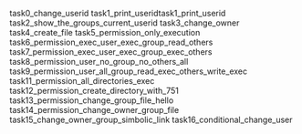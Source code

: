task0_change_userid
task1_print_useridtask1_print_userid
task2_show_the_groups_current_userid
task3_change_owner
task4_create_file
task5_permission_only_execution
task6_permission_exec_user_exec_group_read_others
task7_permission_exec_user_exec_group_exec_others
task8_permission_user_no_group_no_others_all
task9_permission_user_all_group_read_exec_others_write_exec
task11_permission_all_directories_exec
task12_permission_create_directory_with_751
task13_permission_change_group_file_hello
task14_permission_change_owner_group_file
task15_change_owner_group_simbolic_link
task16_conditional_change_user
